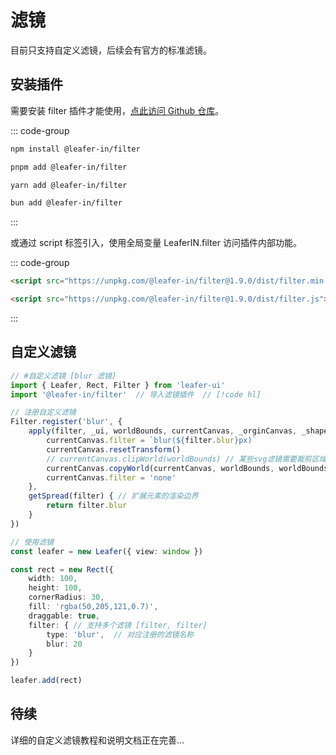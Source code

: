 # 滤镜

目前只支持自定义滤镜，后续会有官方的标准滤镜。

## 安装插件

需要安装 filter 插件才能使用，[点此访问 Github 仓库](https://github.com/leaferjs/leafer-in/tree/main/packages/filter)。

::: code-group

```sh [npm]
npm install @leafer-in/filter
```

```sh [pnpm]
pnpm add @leafer-in/filter
```

```sh [yarn]
yarn add @leafer-in/filter
```

```sh [bun]
bun add @leafer-in/filter
```

:::

或通过 script 标签引入，使用全局变量 LeaferIN.filter 访问插件内部功能。

::: code-group

```html [filter.min]
<script src="https://unpkg.com/@leafer-in/filter@1.9.0/dist/filter.min.js"></script>
```

```html [filter]
<script src="https://unpkg.com/@leafer-in/filter@1.9.0/dist/filter.js"></script>
```

<!-- https://unpkg.com 无法访问时，可替换为 https://cdn.jsdelivr.net/npm -->

:::

## 自定义滤镜

```ts
// #自定义滤镜 [blur 滤镜]
import { Leafer, Rect, Filter } from 'leafer-ui'
import '@leafer-in/filter'  // 导入滤镜插件  // [!code hl] 

// 注册自定义滤镜
Filter.register('blur', {
    apply(filter, _ui, worldBounds, currentCanvas, _orginCanvas, _shape) { // 应用自定义滤镜
        currentCanvas.filter = `blur(${filter.blur}px)`
        currentCanvas.resetTransform()
        // currentCanvas.clipWorld(worldBounds) // 某些svg滤镜需要裁剪区域再应用，否则会污染画布
        currentCanvas.copyWorld(currentCanvas, worldBounds, worldBounds, "copy")
        currentCanvas.filter = 'none'
    },
    getSpread(filter) { // 扩展元素的渲染边界
        return filter.blur
    }
})

// 使用滤镜
const leafer = new Leafer({ view: window })

const rect = new Rect({
    width: 100,
    height: 100,
    cornerRadius: 30,
    fill: 'rgba(50,205,121,0.7)',
    draggable: true,
    filter: { // 支持多个滤镜 [filter, filter]
        type: 'blur',  // 对应注册的滤镜名称
        blur: 20
    }
})

leafer.add(rect)
```

## 待续

详细的自定义滤镜教程和说明文档正在完善...
